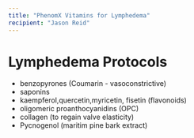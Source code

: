 ```yaml
---
title: "PhenomX Vitamins for Lymphedema"
recipient: "Jason Reid"
---
```

# Lymphedema Protocols

- benzopyrones (Coumarin - vasoconstrictive)
- saponins
- kaempferol,quercetin,myricetin, fisetin (flavonoids)
- oligomeric proanthocyanidins (OPC)
- collagen (to regain valve elasticity)
- Pycnogenol (maritim pine bark extract)
